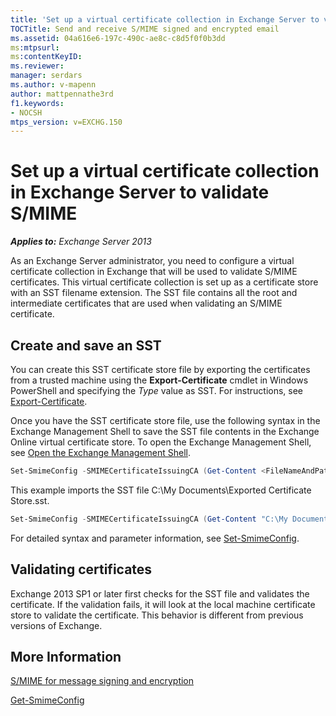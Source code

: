 ```yaml
---
title: 'Set up a virtual certificate collection in Exchange Server to validate S/MIME'
TOCTitle: Send and receive S/MIME signed and encrypted email
ms.assetid: 04a616e6-197c-490c-ae8c-c8d5f0f0b3dd
ms:mtpsurl:
ms:contentKeyID:
ms.reviewer:
manager: serdars
ms.author: v-mapenn
author: mattpennathe3rd
f1.keywords:
- NOCSH
mtps_version: v=EXCHG.150
---
```


# Set up a virtual certificate collection in Exchange Server to validate S/MIME

_**Applies to:** Exchange Server 2013_

As an Exchange Server administrator, you need to configure a virtual certificate collection in Exchange that will be used to validate S/MIME certificates. This virtual certificate collection is set up as a certificate store with an SST filename extension. The SST file contains all the root and intermediate certificates that are used when validating an S/MIME certificate.

## Create and save an SST

You can create this SST certificate store file by exporting the certificates from a trusted machine using the **Export-Certificate** cmdlet in Windows PowerShell and specifying the _Type_ value as SST. For instructions, see [Export-Certificate](https://docs.microsoft.com/powershell/module/pkiclient/export-certificate).

Once you have the SST certificate store file, use the following syntax in the Exchange Management Shell to save the SST file contents in the Exchange Online virtual certificate store. To open the Exchange Management Shell, see [Open the Exchange Management Shell](https://docs.microsoft.com/powershell/exchange/exchange-server/open-the-exchange-management-shell).

```PowerShell
Set-SmimeConfig -SMIMECertificateIssuingCA (Get-Content <FileNameAndPath>.sst -Encoding Byte)
```

This example imports the SST file C:\My Documents\Exported Certificate Store.sst.

```PowerShell
Set-SmimeConfig -SMIMECertificateIssuingCA (Get-Content "C:\My Documents\Exported Certificate Store.sst" -Encoding Byte)
```

For detailed syntax and parameter information, see [Set-SmimeConfig](https://docs.microsoft.com/powershell/module/exchange/set-smimeconfig).

## Validating certificates

Exchange 2013 SP1 or later first checks for the SST file and validates the certificate. If the validation fails, it will look at the local machine certificate store to validate the certificate. This behavior is different from previous versions of Exchange.

## More Information

[S/MIME for message signing and encryption](s-mime-for-message-signing-and-encryption.md)

[Get-SmimeConfig](https://docs.microsoft.com/powershell/module/exchange/get-smimeconfig)
